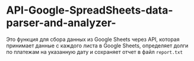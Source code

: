 # API-Google-SpreadSheets-data-parser-and-analyzer-
Это функция для сбора данных из Google Sheets через API, которая принимает данные с каждого листа в Google Sheets, определяет долги по платежам на указанную дату и сохраняет отчет в файл `report.txt`
